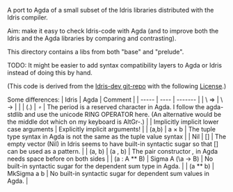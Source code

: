 A port to Agda of a small subset of the Idris libraries distributed
with the Idris compiler.

Aim: make it easy to check Idris-code with Agda (and to improve both
the Idris and the Agda libraries by comparing and contrasting).

This directory contains a libs from both "base" and "prelude".

TODO: It might be easier to add syntax compatibility layers to Agda or
Idris instead of doing this by hand.

(This code is derived from the
[Idris-dev git-repo](https://github.com/idris-lang/Idris-dev) with the
following [License](Idris/LICENSE).)

Some differences:
| Idris | Agda | Comment |
| ----- | ---- | ------- |
| \ =>  | \ -> |         |
| (.)   | _∘_  | The period is a reserved character in Agda. I follow the agda-stdlib and use the unicode RING OPERATOR here. (An alternative would be the middle dot which on my keyboard is AltGr-.) |
| Implicitly implicit lower case arguments | Explicitly implicit arguments! |
| (a,b) | a × b | The tuple type syntax in Agda is not the same as the tuple value syntax |
| Nil   | []   | The empty vector (Nil) in Idris seems to have built-in syntactic sugar so that [] can be used as a pattern. |
| (a, b) | (a , b) | The pair constructor _,_ in Agda needs space before on both sides |
| (a : A ** B) | Sigma A (\a -> B) | No built-in syntactic sugar for the dependent sum type in Agda. |
| (a ** b) | MkSigma a b | No built-in syntactic sugar for dependent sum values in Agda. |
